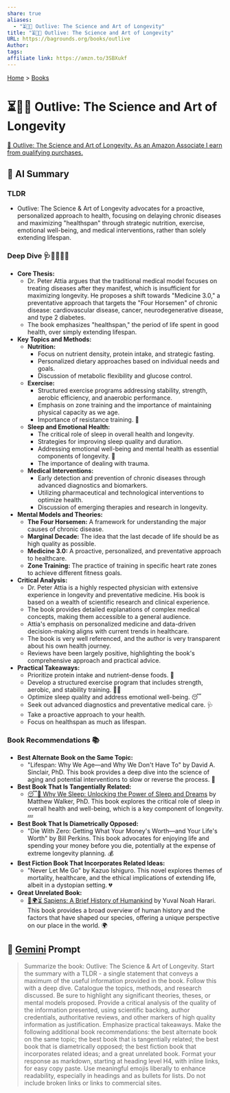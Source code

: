 ```yaml
---
share: true
aliases:
  - "⏳🔬🎨 Outlive: The Science and Art of Longevity"
title: "⏳🔬🎨 Outlive: The Science and Art of Longevity"
URL: https://bagrounds.org/books/outlive
Author: 
tags: 
affiliate link: https://amzn.to/3SBXukf
---
```

[Home](../index.md) > [Books](./index.md)  
# ⏳🔬🎨 Outlive: The Science and Art of Longevity  
[🛒 Outlive: The Science and Art of Longevity. As an Amazon Associate I earn from qualifying purchases.](https://amzn.to/3SBXukf)  
  
## 🤖 AI Summary  
### TLDR  
* Outlive: The Science & Art of Longevity advocates for a proactive, personalized approach to health, focusing on delaying chronic diseases and maximizing "healthspan" through strategic nutrition, exercise, emotional well-being, and medical interventions, rather than solely extending lifespan.  
  
### Deep Dive 🩺🧬🏋️‍♀️🧘  
* **Core Thesis:**  
    * Dr. Peter Attia argues that the traditional medical model focuses on treating diseases after they manifest, which is insufficient for maximizing longevity. He proposes a shift towards "Medicine 3.0," a preventative approach that targets the "Four Horsemen" of chronic disease: cardiovascular disease, cancer, neurodegenerative disease, and type 2 diabetes.  
    * The book emphasizes "healthspan," the period of life spent in good health, over simply extending lifespan.  
* **Key Topics and Methods:**  
    * **Nutrition:**  
        * Focus on nutrient density, protein intake, and strategic fasting.  
        * Personalized dietary approaches based on individual needs and goals.  
        * Discussion of metabolic flexibility and glucose control.  
    * **Exercise:**  
        * Structured exercise programs addressing stability, strength, aerobic efficiency, and anaerobic performance.  
        * Emphasis on zone training and the importance of maintaining physical capacity as we age.  
        * Importance of resistance training. 💪  
    * **Sleep and Emotional Health:**  
        * The critical role of sleep in overall health and longevity.  
        * Strategies for improving sleep quality and duration.  
        * Addressing emotional well-being and mental health as essential components of longevity. 🧠  
        * The importance of dealing with trauma.  
    * **Medical Interventions:**  
        * Early detection and prevention of chronic diseases through advanced diagnostics and biomarkers.  
        * Utilizing pharmaceutical and technological interventions to optimize health.  
        * Discussion of emerging therapies and research in longevity.  
* **Mental Models and Theories:**  
    * **The Four Horsemen:** A framework for understanding the major causes of chronic disease.  
    * **Marginal Decade:** The idea that the last decade of life should be as high quality as possible.  
    * **Medicine 3.0:** A proactive, personalized, and preventative approach to healthcare.  
    * **Zone Training:** The practice of training in specific heart rate zones to achieve different fitness goals.  
* **Critical Analysis:**  
    * Dr. Peter Attia is a highly respected physician with extensive experience in longevity and preventative medicine. His book is based on a wealth of scientific research and clinical experience.  
    * The book provides detailed explanations of complex medical concepts, making them accessible to a general audience.  
    * Attia's emphasis on personalized medicine and data-driven decision-making aligns with current trends in healthcare.  
    * The book is very well referenced, and the author is very transparent about his own health journey.  
    * Reviews have been largely positive, highlighting the book's comprehensive approach and practical advice.  
* **Practical Takeaways:**  
    * Prioritize protein intake and nutrient-dense foods. 🥗  
    * Develop a structured exercise program that includes strength, aerobic, and stability training. 🏃‍♂️  
    * Optimize sleep quality and address emotional well-being. 😴  
    * Seek out advanced diagnostics and preventative medical care. 🩺  
    * Take a proactive approach to your health.  
    * Focus on healthspan as much as lifespan.  
  
### Book Recommendations 📚  
* **Best Alternate Book on the Same Topic:**  
    * "Lifespan: Why We Age—and Why We Don't Have To" by David A. Sinclair, PhD. This book provides a deep dive into the science of aging and potential interventions to slow or reverse the process. 🔬  
* **Best Book That Is Tangentially Related:**  
    * [😴💭 Why We Sleep: Unlocking the Power of Sleep and Dreams](./why-we-sleep-unlocking-the-power-of-sleep-and-dreams.md) by Matthew Walker, PhD. This book explores the critical role of sleep in overall health and well-being, which is a key component of longevity. 💤  
* **Best Book That Is Diametrically Opposed:**  
    * "Die With Zero: Getting What Your Money's Worth—and Your Life's Worth" by Bill Perkins. This book advocates for enjoying life and spending your money before you die, potentially at the expense of extreme longevity planning. 💰  
* **Best Fiction Book That Incorporates Related Ideas:**  
    * "Never Let Me Go" by Kazuo Ishiguro. This novel explores themes of mortality, healthcare, and the ethical implications of extending life, albeit in a dystopian setting. 💔  
* **Great Unrelated Book:**  
    * [📜🌍⏳ Sapiens: A Brief History of Humankind](./sapiens-a-brief-history-of-humankind.md) by Yuval Noah Harari. This book provides a broad overview of human history and the factors that have shaped our species, offering a unique perspective on our place in the world. 🌍  
  
## 💬 [Gemini](https://gemini.google.com) Prompt  
> Summarize the book: Outlive: The Science & Art of Longevity. Start the summary with a TLDR - a single statement that conveys a maximum of the useful information provided in the book. Follow this with a deep dive. Catalogue the topics, methods, and research discussed. Be sure to highlight any significant theories, theses, or mental models proposed. Provide a critical analysis of the quality of the information presented, using scientific backing, author credentials, authoritative reviews, and other markers of high quality information as justification. Emphasize practical takeaways. Make the following additional book recommendations: the best alternate book on the same topic; the best book that is tangentially related; the best book that is diametrically opposed; the best fiction book that incorporates related ideas; and a great unrelated book. Format your response as markdown, starting at heading level H4, with inline links, for easy copy paste. Use meaningful emojis liberally to enhance readability, especially in headings and as bullets for lists. Do not include broken links or links to commercial sites.